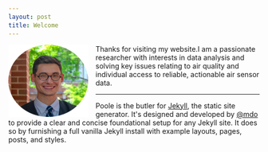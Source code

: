```yaml
---
layout: post
title: Welcome
---
```


<img style="float: left;width:160px;height:145px; padding-right: 15px;" src="media\img\Gradpic_lowres.png">
Thanks for visiting my website.I am a passionate researcher with interests in data analysis and solving key issues relating to air quality and individual access to reliable, actionable air sensor data.

-----

Poole is the butler for [Jekyll](http://jekyllrb.com), the static site generator. It's designed and developed by [@mdo](https://twitter.com/mdo) to provide a clear and concise foundational setup for any Jekyll site. It does so by furnishing a full vanilla Jekyll install with example layouts, pages, posts, and styles.
